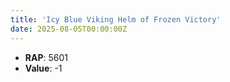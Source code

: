 ```yaml
---
title: 'Icy Blue Viking Helm of Frozen Victory'
date: 2025-08-05T00:00:00Z
---
```

- **RAP**: 5601
- **Value**: -1
